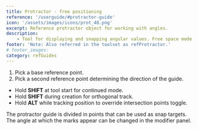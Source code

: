 ```yaml
---
title: Protractor - free positioning
reference: '/userguide/#protractor-guide'
icon: '/assets/images/icons/prot_48.png'
excerpt: Reference protractor object for working with angles.
description:
    - Tool for displaying and snapping angular values. Free space mode allows to position the guide freely using two position points.
footer: 'Note: Also referred in the toolset as refProtractor.'
# footer_images:
category: refGuides
---
```


1. Pick a base reference point.
2. Pick a second reference point determining the direction of the guide.

* Hold **SHIFT** at tool start for continued mode.
* Hold **SHIFT** during creation for orthogonal track.
* Hold **ALT** while tracking position to override intersection points toggle.

The protractor guide is divided in points that can be used as snap targets. The angle at which the marks appear can be changed in the modifier panel.
